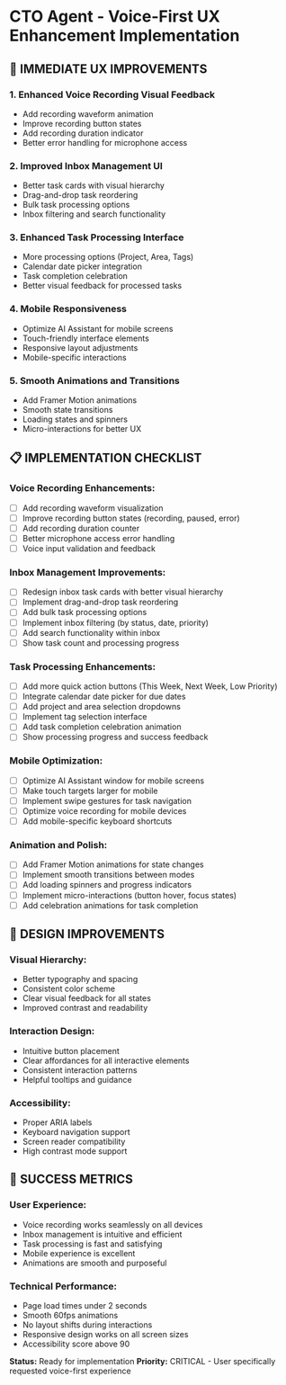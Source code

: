 # CTO Agent - Voice-First UX Enhancement Implementation

## 🎯 **IMMEDIATE UX IMPROVEMENTS**

### **1. Enhanced Voice Recording Visual Feedback**
- Add recording waveform animation
- Improve recording button states
- Add recording duration indicator
- Better error handling for microphone access

### **2. Improved Inbox Management UI**
- Better task cards with visual hierarchy
- Drag-and-drop task reordering
- Bulk task processing options
- Inbox filtering and search functionality

### **3. Enhanced Task Processing Interface**
- More processing options (Project, Area, Tags)
- Calendar date picker integration
- Task completion celebration
- Better visual feedback for processed tasks

### **4. Mobile Responsiveness**
- Optimize AI Assistant for mobile screens
- Touch-friendly interface elements
- Responsive layout adjustments
- Mobile-specific interactions

### **5. Smooth Animations and Transitions**
- Add Framer Motion animations
- Smooth state transitions
- Loading states and spinners
- Micro-interactions for better UX

## 📋 **IMPLEMENTATION CHECKLIST**

### **Voice Recording Enhancements:**
- [ ] Add recording waveform visualization
- [ ] Improve recording button states (recording, paused, error)
- [ ] Add recording duration counter
- [ ] Better microphone access error handling
- [ ] Voice input validation and feedback

### **Inbox Management Improvements:**
- [ ] Redesign inbox task cards with better visual hierarchy
- [ ] Implement drag-and-drop task reordering
- [ ] Add bulk task processing options
- [ ] Implement inbox filtering (by status, date, priority)
- [ ] Add search functionality within inbox
- [ ] Show task count and processing progress

### **Task Processing Enhancements:**
- [ ] Add more quick action buttons (This Week, Next Week, Low Priority)
- [ ] Integrate calendar date picker for due dates
- [ ] Add project and area selection dropdowns
- [ ] Implement tag selection interface
- [ ] Add task completion celebration animation
- [ ] Show processing progress and success feedback

### **Mobile Optimization:**
- [ ] Optimize AI Assistant window for mobile screens
- [ ] Make touch targets larger for mobile
- [ ] Implement swipe gestures for task navigation
- [ ] Optimize voice recording for mobile devices
- [ ] Add mobile-specific keyboard shortcuts

### **Animation and Polish:**
- [ ] Add Framer Motion animations for state changes
- [ ] Implement smooth transitions between modes
- [ ] Add loading spinners and progress indicators
- [ ] Implement micro-interactions (button hover, focus states)
- [ ] Add celebration animations for task completion

## 🎨 **DESIGN IMPROVEMENTS**

### **Visual Hierarchy:**
- Better typography and spacing
- Consistent color scheme
- Clear visual feedback for all states
- Improved contrast and readability

### **Interaction Design:**
- Intuitive button placement
- Clear affordances for all interactive elements
- Consistent interaction patterns
- Helpful tooltips and guidance

### **Accessibility:**
- Proper ARIA labels
- Keyboard navigation support
- Screen reader compatibility
- High contrast mode support

## 🚀 **SUCCESS METRICS**

### **User Experience:**
- Voice recording works seamlessly on all devices
- Inbox management is intuitive and efficient
- Task processing is fast and satisfying
- Mobile experience is excellent
- Animations are smooth and purposeful

### **Technical Performance:**
- Page load times under 2 seconds
- Smooth 60fps animations
- No layout shifts during interactions
- Responsive design works on all screen sizes
- Accessibility score above 90

**Status:** Ready for implementation
**Priority:** CRITICAL - User specifically requested voice-first experience




